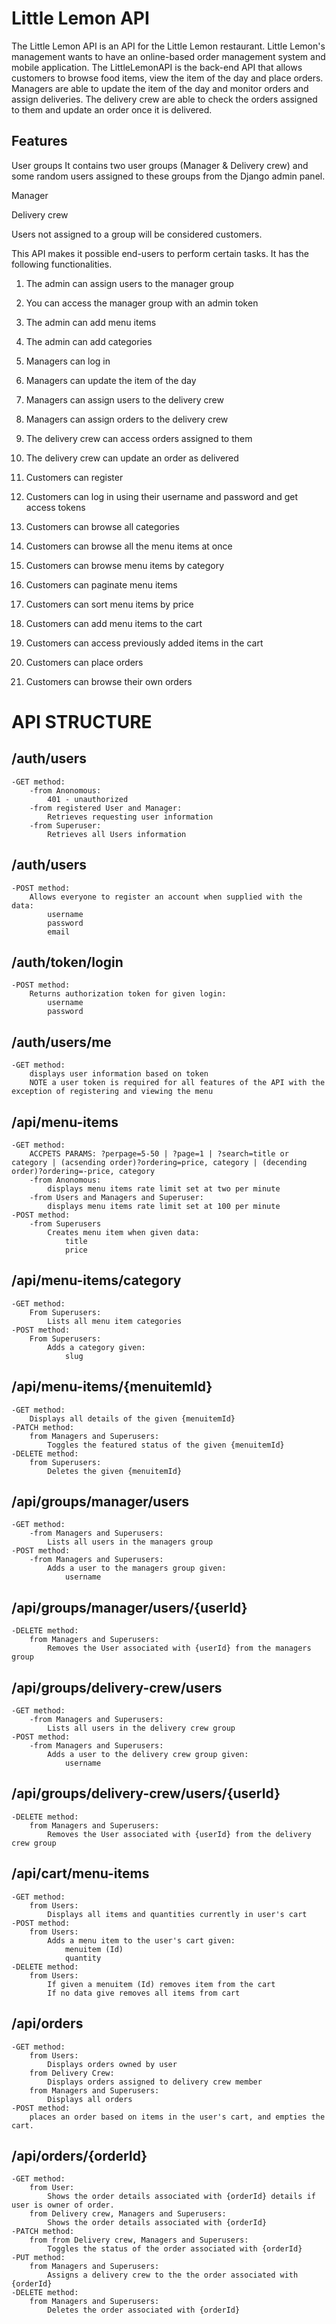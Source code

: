 # Little Lemon API

The Little Lemon API is an API for the Little Lemon restaurant. Little Lemon's management wants to have an online-based order management system and mobile application. The LittleLemonAPI is the back-end API that allows customers to browse food items, view the item of the day and place orders. Managers are able to update the item of the day and monitor orders and assign deliveries.  The delivery crew are able to check the orders assigned to them and update an order once it is delivered.

## Features

User groups
It contains two user groups (Manager & Delivery crew) and some random users assigned to these groups from the Django admin panel.

 Manager

Delivery crew

Users not assigned to a group will be considered customers.

This API makes it possible end-users to perform certain tasks. It has the following functionalities.

1.	The admin can assign users to the manager group

2.	You can access the manager group with an admin token

3.	The admin can add menu items 

4.	The admin can add categories

5.	Managers can log in 

6.	Managers can update the item of the day

7.	Managers can assign users to the delivery crew

8.	Managers can assign orders to the delivery crew

9.	The delivery crew can access orders assigned to them

10.	The delivery crew can update an order as delivered

11.	Customers can register

12.	Customers can log in using their username and password and get access tokens

13.	Customers can browse all categories 

14.	Customers can browse all the menu items at once

15.	Customers can browse menu items by category

16.	Customers can paginate menu items

17.	Customers can sort menu items by price

18.	Customers can add menu items to the cart

19.	Customers can access previously added items in the cart

20.	Customers can place orders

21.	Customers can browse their own orders

# API STRUCTURE

## /auth/users

    -GET method: 
        -from Anonomous:
            401 - unauthorized
        -from registered User and Manager:
            Retrieves requesting user information
        -from Superuser:
            Retrieves all Users information

## /auth/users

    -POST method:
        Allows everyone to register an account when supplied with the data:
            username
            password
            email  
               
## /auth/token/login

    -POST method:
        Returns authorization token for given login:
            username
            password 

## /auth/users/me

    -GET method:
        displays user information based on token
        NOTE a user token is required for all features of the API with the exception of registering and viewing the menu

## /api/menu-items

     
    -GET method:
        ACCPETS PARAMS: ?perpage=5-50 | ?page=1 | ?search=title or category | (acsending order)?ordering=price, category | (decending order)?ordering=-price, category
        -from Anonomous:
            displays menu items rate limit set at two per minute
        -from Users and Managers and Superuser:
            displays menu items rate limit set at 100 per minute
    -POST method:
        -from Superusers
            Creates menu item when given data:
                title
                price

## /api/menu-items/category

    
    -GET method:
        From Superusers:
            Lists all menu item categories
    -POST method:
        From Superusers:
            Adds a category given:
                slug

## /api/menu-items/{menuitemId}

    -GET method:
        Displays all details of the given {menuitemId} 
    -PATCH method:
        from Managers and Superusers:
            Toggles the featured status of the given {menuitemId}
    -DELETE method:
        from Superusers:
            Deletes the given {menuitemId}

## /api/groups/manager/users

    -GET method:
        -from Managers and Superusers:
            Lists all users in the managers group
    -POST method:
        -from Managers and Superusers:
            Adds a user to the managers group given:
                username

## /api/groups/manager/users/{userId}

    -DELETE method:
        from Managers and Superusers:
            Removes the User associated with {userId} from the managers group 

## /api/groups/delivery-crew/users

    -GET method:
        -from Managers and Superusers:
            Lists all users in the delivery crew group
    -POST method:
        -from Managers and Superusers:
            Adds a user to the delivery crew group given:
                username

## /api/groups/delivery-crew/users/{userId}

    -DELETE method:
        from Managers and Superusers:
            Removes the User associated with {userId} from the delivery crew group

## /api/cart/menu-items

    -GET method:
        from Users:
            Displays all items and quantities currently in user's cart
    -POST method:
        from Users:
            Adds a menu item to the user's cart given:
                menuitem (Id)
                quantity
    -DELETE method:
        from Users:
            If given a menuitem (Id) removes item from the cart
            If no data give removes all items from cart

## /api/orders

    -GET method:
        from Users:
            Displays orders owned by user
        from Delivery Crew:
            Displays orders assigned to delivery crew member
        from Managers and Superusers:
            Displays all orders
    -POST method:
        places an order based on items in the user's cart, and empties the cart.

## /api/orders/{orderId}

    -GET method:
        from User:
            Shows the order details associated with {orderId} details if user is owner of order.
        from Delivery crew, Managers and Superusers:
            Shows the order details associated with {orderId}
    -PATCH method:
        from from Delivery crew, Managers and Superusers:
            Toggles the status of the order associated with {orderId}
    -PUT method:
        from Managers and Superusers:
            Assigns a delivery crew to the the order associated with {orderId}
    -DELETE method:
        from Managers and Superusers:
            Deletes the order associated with {orderId}


       
